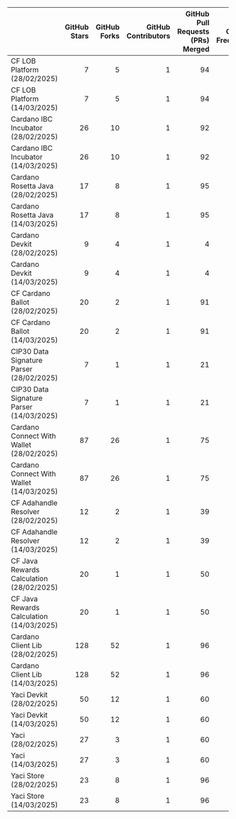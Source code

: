 |                                          |   GitHub Stars |   GitHub Forks |   GitHub Contributors |   GitHub Pull Requests (PRs) Merged |   GitHub Commit Frequency | GitHub Dependent Projects   |
|:-----------------------------------------|---------------:|---------------:|----------------------:|------------------------------------:|--------------------------:|:----------------------------|
| CF LOB Platform (28/02/2025)             |              7 |              5 |                     1 |                                  94 |                       100 | Check manually              |
| CF LOB Platform (14/03/2025)             |              7 |              5 |                     1 |                                  94 |                       100 | Check manually              |
| Cardano IBC Incubator (28/02/2025)       |             26 |             10 |                     1 |                                  92 |                       100 | Check manually              |
| Cardano IBC Incubator (14/03/2025)       |             26 |             10 |                     1 |                                  92 |                       100 | Check manually              |
| Cardano Rosetta Java (28/02/2025)        |             17 |              8 |                     1 |                                  95 |                       100 | Check manually              |
| Cardano Rosetta Java (14/03/2025)        |             17 |              8 |                     1 |                                  95 |                       100 | Check manually              |
| Cardano Devkit (28/02/2025)              |              9 |              4 |                     1 |                                   4 |                        48 | Check manually              |
| Cardano Devkit (14/03/2025)              |              9 |              4 |                     1 |                                   4 |                        48 | Check manually              |
| CF Cardano Ballot (28/02/2025)           |             20 |              2 |                     1 |                                  91 |                       100 | Check manually              |
| CF Cardano Ballot (14/03/2025)           |             20 |              2 |                     1 |                                  91 |                       100 | Check manually              |
| CIP30 Data Signature Parser (28/02/2025) |              7 |              1 |                     1 |                                  21 |                       100 | Check manually              |
| CIP30 Data Signature Parser (14/03/2025) |              7 |              1 |                     1 |                                  21 |                       100 | Check manually              |
| Cardano Connect With Wallet (28/02/2025) |             87 |             26 |                     1 |                                  75 |                       100 | Check manually              |
| Cardano Connect With Wallet (14/03/2025) |             87 |             26 |                     1 |                                  75 |                       100 | Check manually              |
| CF Adahandle Resolver (28/02/2025)       |             12 |              2 |                     1 |                                  39 |                       100 | Check manually              |
| CF Adahandle Resolver (14/03/2025)       |             12 |              2 |                     1 |                                  39 |                       100 | Check manually              |
| CF Java Rewards Calculation (28/02/2025) |             20 |              1 |                     1 |                                  50 |                       100 | Check manually              |
| CF Java Rewards Calculation (14/03/2025) |             20 |              1 |                     1 |                                  50 |                       100 | Check manually              |
| Cardano Client Lib (28/02/2025)          |            128 |             52 |                     1 |                                  96 |                       100 | Check manually              |
| Cardano Client Lib (14/03/2025)          |            128 |             52 |                     1 |                                  96 |                       100 | Check manually              |
| Yaci Devkit (28/02/2025)                 |             50 |             12 |                     1 |                                  60 |                       100 | Check manually              |
| Yaci Devkit (14/03/2025)                 |             50 |             12 |                     1 |                                  60 |                       100 | Check manually              |
| Yaci (28/02/2025)                        |             27 |              3 |                     1 |                                  60 |                       100 | Check manually              |
| Yaci (14/03/2025)                        |             27 |              3 |                     1 |                                  60 |                       100 | Check manually              |
| Yaci Store (28/02/2025)                  |             23 |              8 |                     1 |                                  96 |                       100 | Check manually              |
| Yaci Store (14/03/2025)                  |             23 |              8 |                     1 |                                  96 |                       100 | Check manually              |
